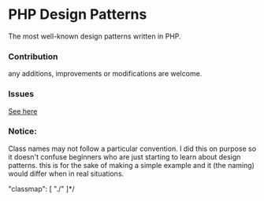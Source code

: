 # PHP Design Patterns

The most well-known design patterns written in PHP.

### Contribution

any additions, improvements or modifications are welcome.

### Issues

[See here](https://github.com/celyes/design-patterns-php/issues) 

### Notice:

Class names may not follow a particular convention. I did this on purpose so it doesn't confuse beginners who are just starting to learn about design patterns. this is for the sake of making a simple example and it (the naming) would differ when in real situations.

"classmap": [
            "./"
        ]*/